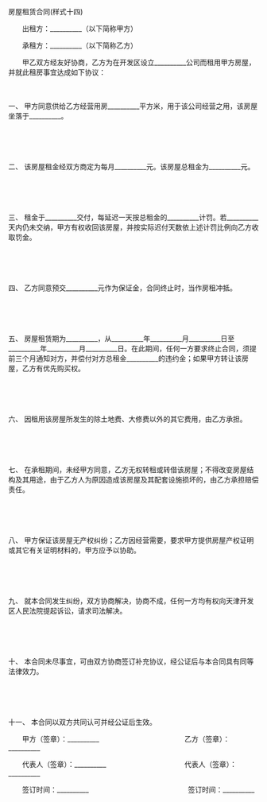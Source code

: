



房屋租赁合同(样式十四)



 

　　出租方：__________（以下简称甲方）

　　承租方：__________（以下简称乙方）　　

　　甲乙双方经友好协商，乙方为在开发区设立__________公司而租用甲方房屋，并就此租房事宜达成如下协议：

　　

一、
甲方同意供给乙方经营用房__________平方米，用于该公司经营之用，该房屋坐落于__________。

　　

　　

二、
该房屋租金经双方商定为每月__________元。该房屋总租金为__________元。

　　

　　

三、
租金于__________交付，每延迟一天按总租金的__________计罚。若__________天内仍未交纳，甲方有权收回该房屋，并按实际迟付天数依上述计罚比例向乙方收取罚金。

　　

　　

四、
乙方同意预交__________元作为保证金，合同终止时，当作房租冲抵。

　　

　　

五、
房屋租赁期为__________，从__________年__________月__________日至__________年__________月__________日。在此期间，任何一方要求终止合同，须提前三个月通知对方，并偿付对方总租金__________的违约金；如果甲方转让该房屋，乙方有优先购买权。

　　

　　

六、
因租用该房屋所发生的除土地费、大修费以外的其它费用，由乙方承担。

　　

　　

七、
在承租期间，未经甲方同意，乙方无权转租或转借该房屋；不得改变房屋结构及其用途，由于乙方人为原因造成该房屋及其配套设施损坏的，由乙方承担赔偿责任。

　　

　　

八、
甲方保证该房屋无产权纠纷；乙方因经营需要，要求甲方提供房屋产权证明或其它有关证明材料的，甲方应予以协助。

　　

　　

九、
就本合同发生纠纷，双方协商解决，协商不成，任何一方均有权向天津开发区人民法院提起诉讼，请求司法解决。

　　

　　

十、
本合同未尽事宜，可由双方协商签订补充协议，经公证后与本合同具有同等法律效力。

　　

　　

十一、
本合同以双方共同认可并经公证后生效。

　　甲方（签章）：__________　　　　　　　　　　　　 乙方（签章）：__________

　　代表人（签章）：__________　　　　　　　　　　　 代表人（签章）：__________

　　签订时间：__________　　　　　　　　　　　　　　 签订时间：__________

　　